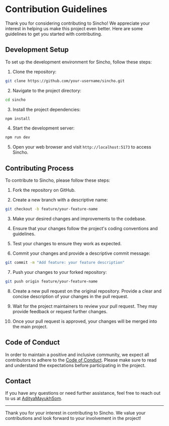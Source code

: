 # Contribution Guidelines

Thank you for considering contributing to Sincho! We appreciate your interest in helping us make this project even better. Here are some guidelines to get you started with contributing.

## Development Setup

To set up the development environment for Sincho, follow these steps:

1. Clone the repository:

```bash
git clone https://github.com/your-username/sincho.git
```

2. Navigate to the project directory:

```bash
cd sincho
```

3. Install the project dependencies:

```bash
npm install
```

4. Start the development server:

```bash
npm run dev
```

5. Open your web browser and visit `http://localhost:5173` to access Sincho.

## Contributing Process

To contribute to Sincho, please follow these steps:

1. Fork the repository on GitHub.

2. Create a new branch with a descriptive name:

```bash
git checkout -b feature/your-feature-name
```

3. Make your desired changes and improvements to the codebase.

4. Ensure that your changes follow the project's coding conventions and guidelines.

5. Test your changes to ensure they work as expected.

6. Commit your changes and provide a descriptive commit message:

```bash
git commit -m "Add feature: your feature description"
```

7. Push your changes to your forked repository:

```bash
git push origin feature/your-feature-name
```

8. Create a new pull request on the original repository. Provide a clear and concise description of your changes in the pull request.

9. Wait for the project maintainers to review your pull request. They may provide feedback or request further changes.

10. Once your pull request is approved, your changes will be merged into the main project.

## Code of Conduct

In order to maintain a positive and inclusive community, we expect all contributors to adhere to the [Code of Conduct](CODE_OF_CONDUCT.md). Please make sure to read and understand the expectations before participating in the project.

## Contact

If you have any questions or need further assistance, feel free to reach out to us at [AdityaMayukhSom](https://www.linkedin.com/in/AdityaMayukhSom).

---

Thank you for your interest in contributing to Sincho. We value your contributions and look forward to your involvement in the project!